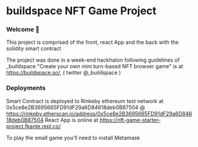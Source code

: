 # buildspace NFT Game Project

### **Welcome 👋**
This project is comprised of the front, react App and the back with the solidity smart contract

The project was done in a week-end hackhaton following guidelines of _buildspace 
"Create your own mini turn-based NFT browser game" is at https://buildspace.so/, ( twitter @_buildspace )

### Deployments
Smart Contract is deployed to Rinkeby ethereum test network at 0x5ce8e2B3695665FD91dF29a6D84618deb0B87504 @ https://rinkeby.etherscan.io/address/0x5ce8e2B3695665FD91dF29a6D84618deb0B87504
React App is online at https://nft-game-starter-project.fkante.repl.co/

To play the small game you'll need to install Metamask
